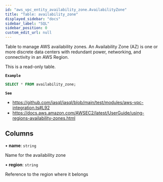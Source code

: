 ```yaml
---
id: "aws_vpc_entity_availability_zone.AvailabilityZone"
title: "Table: availability_zone"
displayed_sidebar: "docs"
sidebar_label: "SQL"
sidebar_position: 0
custom_edit_url: null
---
```


Table to manage AWS availability zones. An Availability Zone (AZ) is one or more discrete data
centers with redundant power, networking, and connectivity in an AWS Region.

This is a read-only table.

**`Example`**

```sql TheButton[Shows availability zones]="Shows availability zones"
SELECT * FROM availability_zone;
```

**`See`**

 - https://github.com/iasql/iasql/blob/main/test/modules/aws-vpc-integration.ts#L92
 - https://docs.aws.amazon.com/AWSEC2/latest/UserGuide/using-regions-availability-zones.html

## Columns

• **name**: `string`

Name for the availability zone

• **region**: `string`

Reference to the region where it belongs
